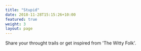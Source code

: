 ```yaml
---
title: "Stupid"
date: 2018-11-28T15:15:26+10:00
featured: true
weight: 3
layout: page
---
```

Share your throught trails or get inspired from 'The Witty Folk'.
